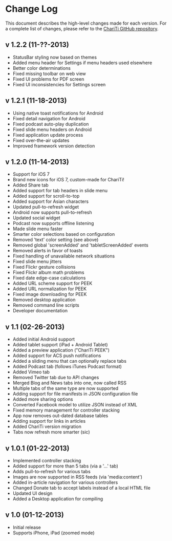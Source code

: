 Change Log
========================

This document describes the high-level changes made for each version. For a complete list of changes, please refer to the [ChariTi GitHub repository](http://github.com/mcongrove/ChariTi/).

v 1.2.2 (11-??-2013)
--------------------
*	StatusBar styling now based on themes
*	Added menu header for Settings if menu headers used elsewhere
*	Better color determinations
*	Fixed missing toolbar on web view
*	Fixed UI problems for PDF screen
*	Fixed UI inconsistencies for Settings screen

v 1.2.1 (11-18-2013)
--------------------
*	Using native toast notifications for Android
*	Fixed detail navigation for Android
*	Fixed podcast auto-play duplication
*	Fixed slide menu headers on Android
*	Fixed application update process
*	Fixed over-the-air updates
*	Improved framework version detection

v 1.2.0 (11-14-2013)
--------------------
*	Support for iOS 7
*	Brand new icons for iOS 7, custom-made for ChariTi!
*	Added Share tab
*	Added support for tab headers in slide menu
*	Added support for scroll-to-top
*	Added support for Asian characters
*	Updated pull-to-refresh widget
*	Android now supports pull-to-refresh
*	Updated social widget
*	Podcast now supports offline listening
*	Made slide menu faster
*	Smarter color selections based on configuration
*	Removed 'text' color setting (see above)
*	Removed global 'screenAdded' and 'tabletScreenAdded' events
*	Removed alerts in favor of toasts
*	Fixed handling of unavailable network situations
*	Fixed slide menu jitters
*	Fixed Flickr gesture collisions
*	Fixed Flickr album math problems
*	Fixed date edge-case calculations
*	Added URL scheme support for PEEK
*	Added URL normalization for PEEK
*	Fixed image downloading for PEEK
*	Removed desktop application
*	Removed command line scripts
*	Developer documentation

v 1.1 (02-26-2013)
------------------
*	Added initial Android support
*	Added tablet support (iPad + Android Tablet)
*	Added a preview application ("ChariTi PEEK")
*	Added support for ACS push notifications
*	Added a sliding menu that can optionally replace tabs
*	Added Podcast tab (follows iTunes Podcast format)
*	Added Vimeo tab
*	Removed Twitter tab due to API changes
*	Merged Blog and News tabs into one, now called RSS
*	Multiple tabs of the same type are now supported
*	Adding support for file manifests in JSON configuration file
*	Added more sharing options
*	Converted Facebook model to utilize JSON instead of XML
*	Fixed memory management for controller stacking
*	App now removes out-dated database tables
*	Adding support for links in articles
*	Added ChariTi version migration
*	Tabs now refresh more smarter (sic)

v 1.0.1 (01-22-2013)
--------------------
*	Implemented controller stacking
*	Added support for more than 5 tabs (via a '…' tab)
*	Adds pull-to-refresh for various tabs
*	Images are now supported in RSS feeds (via 'media:content')
*	Added in-article navigation for various controllers
*	Changed Donate tab to accept labels instead of a local HTML file
*	Updated UI design
*	Added a Desktop application for compiling

v 1.0 (01-12-2013)
------------------
*	Initial release
*	Supports iPhone, iPad (zoomed mode)